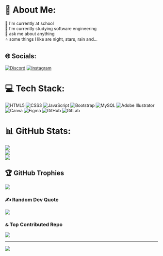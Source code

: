 # 💫 About Me:
🔭 I'm currently at school<br>🌱 I'm currently studying software engineering<br>💬 ask me about anything<br>⭐ some things I like are night, stars, rain and...
## 🌐 Socials:
[![Discord](https://img.shields.io/badge/Discord-%237289DA.svg?logo=discord&logoColor=white)](https://discord.gg/zhualoveshuayang) [![Instagram](https://img.shields.io/badge/Instagram-%23E4405F.svg?logo=Instagram&logoColor=white)](https://instagram.com/nzhregression1864) 

# 💻 Tech Stack:
![HTML5](https://img.shields.io/badge/html5-%23E34F26.svg?style=flat&logo=html5&logoColor=white) ![CSS3](https://img.shields.io/badge/css3-%231572B6.svg?style=flat&logo=css3&logoColor=white) ![JavaScript](https://img.shields.io/badge/javascript-%23323330.svg?style=flat&logo=javascript&logoColor=%23F7DF1E) ![Bootstrap](https://img.shields.io/badge/bootstrap-%238511FA.svg?style=flat&logo=bootstrap&logoColor=white) ![MySQL](https://img.shields.io/badge/mysql-4479A1.svg?style=flat&logo=mysql&logoColor=white) ![Adobe Illustrator](https://img.shields.io/badge/adobe%20illustrator-%23FF9A00.svg?style=flat&logo=adobe%20illustrator&logoColor=white) ![Canva](https://img.shields.io/badge/Canva-%2300C4CC.svg?style=flat&logo=Canva&logoColor=white) ![Figma](https://img.shields.io/badge/figma-%23F24E1E.svg?style=flat&logo=figma&logoColor=white) ![GitHub](https://img.shields.io/badge/github-%23121011.svg?style=flat&logo=github&logoColor=white) ![GitLab](https://img.shields.io/badge/gitlab-%23181717.svg?style=flat&logo=gitlab&logoColor=white)
# 📊 GitHub Stats:
![](https://github-readme-stats.vercel.app/api?username=NazwhaAmelia&theme=dracula&hide_border=true&include_all_commits=true&count_private=false)<br/>
![](https://github-readme-streak-stats.herokuapp.com/?user=NazwhaAmelia&theme=dracula&hide_border=true)<br/>
![](https://github-readme-stats.vercel.app/api/top-langs/?username=NazwhaAmelia&theme=dracula&hide_border=true&include_all_commits=true&count_private=false&layout=compact)

## 🏆 GitHub Trophies
![](https://github-profile-trophy.vercel.app/?username=NazwhaAmelia&theme=dracula&no-frame=true&no-bg=false&margin-w=4)

### ✍️ Random Dev Quote
![](https://quotes-github-readme.vercel.app/api?type=horizontal&theme=dark)

### 🔝 Top Contributed Repo
![](https://github-contributor-stats.vercel.app/api?username=NazwhaAmelia&limit=5&theme=dracula&combine_all_yearly_contributions=true)

---
[![](https://visitcount.itsvg.in/api?id=NazwhaAmelia&icon=9&color=10)](https://visitcount.itsvg.in)

<!-- Proudly created with GPRM ( https://gprm.itsvg.in ) -->
